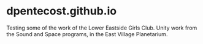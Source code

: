 # dpentecost.github.io

Testing some of the work of the Lower Eastside Girls Club.
Unity work from the Sound and Space programs, in the East Village Planetarium.
